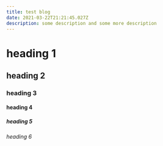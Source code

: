 ```yaml
---
title: test blog
date: 2021-03-22T21:21:45.027Z
description: some description and some more description
---
```

# heading 1
## heading 2
### heading 3
#### heading 4
##### heading 5
###### heading 6